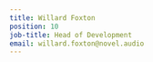 ```yaml
---
title: Willard Foxton
position: 10
job-title: Head of Development
email: willard.foxton@novel.audio
---
```


